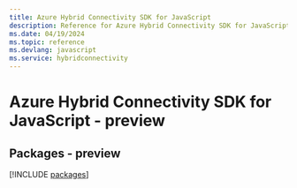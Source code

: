 ```yaml
---
title: Azure Hybrid Connectivity SDK for JavaScript
description: Reference for Azure Hybrid Connectivity SDK for JavaScript
ms.date: 04/19/2024
ms.topic: reference
ms.devlang: javascript
ms.service: hybridconnectivity
---
```

# Azure Hybrid Connectivity SDK for JavaScript - preview
## Packages - preview
[!INCLUDE [packages](hybrid-connectivity-index.md)]